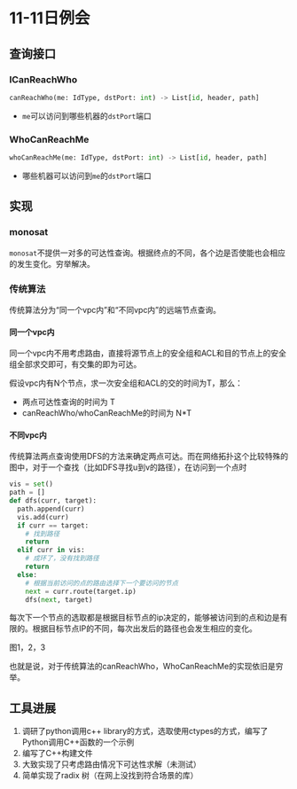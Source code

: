 # 11-11日例会

## 查询接口

### ICanReachWho

```python
canReachWho(me: IdType, dstPort: int) -> List[id, header, path]
```

- `me`可以访问到哪些机器的`dstPort`端口

### WhoCanReachMe

```python
whoCanReachMe(me: IdType, dstPort: int) -> List[id, header, path]
```

- 哪些机器可以访问到`me`的`dstPort`端口

## 实现

### monosat

`monosat`不提供一对多的可达性查询。根据终点的不同，各个边是否使能也会相应的发生变化。穷举解决。

### 传统算法

传统算法分为“同一个vpc内”和“不同vpc内”的远端节点查询。

#### 同一个vpc内

同一个vpc内不用考虑路由，直接将源节点上的安全组和ACL和目的节点上的安全组全部求交即可，有交集的即为可达。

假设vpc内有N个节点，求一次安全组和ACL的交的时间为T，那么：

- 两点可达性查询的时间为 T
- canReachWho/whoCanReachMe的时间为 N*T

#### 不同vpc内

传统算法两点查询使用DFS的方法来确定两点可达。而在网络拓扑这个比较特殊的图中，对于一个查找（比如DFS寻找u到v的路径），在访问到一个点时

```python
vis = set()
path = []
def dfs(curr, target):
  path.append(curr)
  vis.add(curr)
  if curr == target:
    # 找到路径
    return
  elif curr in vis:
    # 成环了，没有找到路径
    return
  else:
    # 根据当前访问的点的路由选择下一个要访问的节点
    next = curr.route(target.ip)
   	dfs(next, target)
```

每次下一个节点的选取都是根据目标节点的ip决定的，能够被访问到的点和边是有限的。根据目标节点IP的不同，每次出发后的路径也会发生相应的变化。

图1，2，3

也就是说，对于传统算法的canReachWho，WhoCanReachMe的实现依旧是穷举。



## 工具进展

1. 调研了python调用c++ library的方式，选取使用ctypes的方式，编写了Python调用C++函数的一个示例
2. 编写了C++构建文件
3. 大致实现了只考虑路由情况下可达性求解（未测试）
4. 简单实现了radix 树（在网上没找到符合场景的库）


